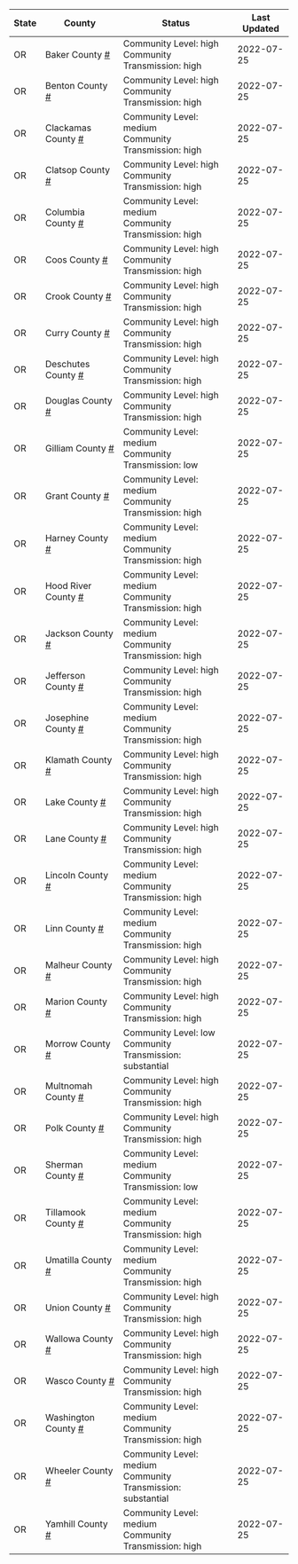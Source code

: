 State | County | Status | Last Updated
--- | --- | --- | --- 
OR | Baker County <a href="#baker_county">#</a> | <a name="baker_county"></a>Community Level: high<br/>Community Transmission: high | 2022-07-25
OR | Benton County <a href="#benton_county">#</a> | <a name="benton_county"></a>Community Level: high<br/>Community Transmission: high | 2022-07-25
OR | Clackamas County <a href="#clackamas_county">#</a> | <a name="clackamas_county"></a>Community Level: medium<br/>Community Transmission: high | 2022-07-25
OR | Clatsop County <a href="#clatsop_county">#</a> | <a name="clatsop_county"></a>Community Level: high<br/>Community Transmission: high | 2022-07-25
OR | Columbia County <a href="#columbia_county">#</a> | <a name="columbia_county"></a>Community Level: medium<br/>Community Transmission: high | 2022-07-25
OR | Coos County <a href="#coos_county">#</a> | <a name="coos_county"></a>Community Level: high<br/>Community Transmission: high | 2022-07-25
OR | Crook County <a href="#crook_county">#</a> | <a name="crook_county"></a>Community Level: high<br/>Community Transmission: high | 2022-07-25
OR | Curry County <a href="#curry_county">#</a> | <a name="curry_county"></a>Community Level: high<br/>Community Transmission: high | 2022-07-25
OR | Deschutes County <a href="#deschutes_county">#</a> | <a name="deschutes_county"></a>Community Level: high<br/>Community Transmission: high | 2022-07-25
OR | Douglas County <a href="#douglas_county">#</a> | <a name="douglas_county"></a>Community Level: high<br/>Community Transmission: high | 2022-07-25
OR | Gilliam County <a href="#gilliam_county">#</a> | <a name="gilliam_county"></a>Community Level: medium<br/>Community Transmission: low | 2022-07-25
OR | Grant County <a href="#grant_county">#</a> | <a name="grant_county"></a>Community Level: medium<br/>Community Transmission: high | 2022-07-25
OR | Harney County <a href="#harney_county">#</a> | <a name="harney_county"></a>Community Level: medium<br/>Community Transmission: high | 2022-07-25
OR | Hood River County <a href="#hood_river_county">#</a> | <a name="hood_river_county"></a>Community Level: medium<br/>Community Transmission: high | 2022-07-25
OR | Jackson County <a href="#jackson_county">#</a> | <a name="jackson_county"></a>Community Level: medium<br/>Community Transmission: high | 2022-07-25
OR | Jefferson County <a href="#jefferson_county">#</a> | <a name="jefferson_county"></a>Community Level: high<br/>Community Transmission: high | 2022-07-25
OR | Josephine County <a href="#josephine_county">#</a> | <a name="josephine_county"></a>Community Level: medium<br/>Community Transmission: high | 2022-07-25
OR | Klamath County <a href="#klamath_county">#</a> | <a name="klamath_county"></a>Community Level: high<br/>Community Transmission: high | 2022-07-25
OR | Lake County <a href="#lake_county">#</a> | <a name="lake_county"></a>Community Level: high<br/>Community Transmission: high | 2022-07-25
OR | Lane County <a href="#lane_county">#</a> | <a name="lane_county"></a>Community Level: high<br/>Community Transmission: high | 2022-07-25
OR | Lincoln County <a href="#lincoln_county">#</a> | <a name="lincoln_county"></a>Community Level: medium<br/>Community Transmission: high | 2022-07-25
OR | Linn County <a href="#linn_county">#</a> | <a name="linn_county"></a>Community Level: medium<br/>Community Transmission: high | 2022-07-25
OR | Malheur County <a href="#malheur_county">#</a> | <a name="malheur_county"></a>Community Level: high<br/>Community Transmission: high | 2022-07-25
OR | Marion County <a href="#marion_county">#</a> | <a name="marion_county"></a>Community Level: high<br/>Community Transmission: high | 2022-07-25
OR | Morrow County <a href="#morrow_county">#</a> | <a name="morrow_county"></a>Community Level: low<br/>Community Transmission: substantial | 2022-07-25
OR | Multnomah County <a href="#multnomah_county">#</a> | <a name="multnomah_county"></a>Community Level: high<br/>Community Transmission: high | 2022-07-25
OR | Polk County <a href="#polk_county">#</a> | <a name="polk_county"></a>Community Level: high<br/>Community Transmission: high | 2022-07-25
OR | Sherman County <a href="#sherman_county">#</a> | <a name="sherman_county"></a>Community Level: medium<br/>Community Transmission: low | 2022-07-25
OR | Tillamook County <a href="#tillamook_county">#</a> | <a name="tillamook_county"></a>Community Level: medium<br/>Community Transmission: high | 2022-07-25
OR | Umatilla County <a href="#umatilla_county">#</a> | <a name="umatilla_county"></a>Community Level: medium<br/>Community Transmission: high | 2022-07-25
OR | Union County <a href="#union_county">#</a> | <a name="union_county"></a>Community Level: high<br/>Community Transmission: high | 2022-07-25
OR | Wallowa County <a href="#wallowa_county">#</a> | <a name="wallowa_county"></a>Community Level: high<br/>Community Transmission: high | 2022-07-25
OR | Wasco County <a href="#wasco_county">#</a> | <a name="wasco_county"></a>Community Level: high<br/>Community Transmission: high | 2022-07-25
OR | Washington County <a href="#washington_county">#</a> | <a name="washington_county"></a>Community Level: medium<br/>Community Transmission: high | 2022-07-25
OR | Wheeler County <a href="#wheeler_county">#</a> | <a name="wheeler_county"></a>Community Level: medium<br/>Community Transmission: substantial | 2022-07-25
OR | Yamhill County <a href="#yamhill_county">#</a> | <a name="yamhill_county"></a>Community Level: medium<br/>Community Transmission: high | 2022-07-25
